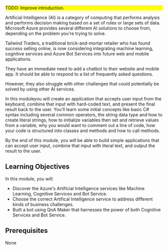 <div style="background:yellow;">TODO: Improve introduction.</div>

Artificial Intelligence (AI) is a category of computing that performs analysis and performs decision making based on a set of rules or large sets of data.  Microsoft Azure provides several different AI solutions to choose from, depending on the problem you're trying to solve.

Tailwind Traders, a traditional brick-and-mortar retailer who has found success selling online, is now considering integrating machine learning, cognitive services and Azure Bot Services into future web and mobile applications. 

They have an immediate need to add a chatbot to their website and mobile app. It should be able to respond to a list of frequently asked questions.

However, they also struggle with other challenges that could potentially be solved by using other AI services.

In this moduleyou will create an application that accepts user input from the keyboard, combine that input with hard-coded text, and present the final result back to the user. You’ll learn some initial concepts like basic C# syntax including several common operators, the string data type and how to create literal strings, how to initialize variables then set and retrieve values from a variable, why you would want to comment out a line of code, how your code is structured into classes and methods and how to call methods.

By the end of this module, you will be able to build simple applications that can accept user input, combine that input with literal text, and output the result to the user.

## Learning Objectives

In this module, you will:
  - Discover the Azure's Artificial Intelligence services like Machine Learning, Cognitive Services and Bot Service.
  - Choose the correct Artifical Intelligence service to address different kinds of business challenges.
  - Built a bot using QnA Maker that harnesses the power of both Cognitive Services and Bot Service.

## Prerequisites

None
